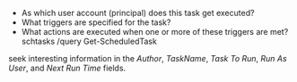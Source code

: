 - As which user account (principal) does this task get executed?
- What triggers are specified for the task?
- What actions are executed when one or more of these triggers are met?
schtasks /query
Get-ScheduledTask

seek interesting information in the _Author_, _TaskName_, _Task To Run_, _Run As User_, and _Next Run Time_ fields.
